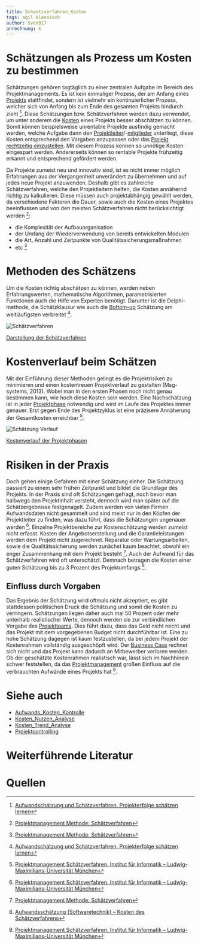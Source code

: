 ```yaml
---
title: Schaetzverfahren_Kosten
tags: agil klassisch
author: Sven017
anrechnung: k 
---
```


# Schätzungen als Prozess um Kosten zu bestimmen

Schätzungen gehören tagtäglich zu einer zentralen Aufgabe im Bereich des Projektmanagements. 
Es ist kein einmaliger Prozess, der am Anfang eines [Projekts](Projekt.md) stattfindet, sondern ist vielmehr ein kontinuierlicher Prozess, 
welcher sich von Anfang bis zum Ende des gesamten Projekts hindurch zieht [^1]. 
Diese Schätzungen bzw. Schätzverfahren werden dazu verwendet, um unter anderem die [Kosten](Kostenplanung.md) eines Projekts 
besser abschätzen zu können. Somit können beispielsweise unrentable Projekte ausfindig gemacht werden, welche Aufgabe dann den 
[Projektleiter](Projektleiter.md)/-[mitglieder](Projektmitglieder.md) unterliegt, diese Kosten entsprechend den Vorgaben anzupassen 
oder das [Projekt rechtzeitig einzustellen](Projektabbruch.md). Mit diesem Prozess können so unnötige Kosten eingespart werden. 
Andererseits können so rentable Projekte frühzeitig erkannt und entsprechend gefördert werden.

Da Projekte zumeist neu und innovativ sind, ist es nicht immer möglich Erfahrungen aus der Vergangenheit unverändert zu übernehmen 
und auf jedes neue Projekt anzuwenden. Deshalb gibt es zahlreiche Schätzverfahren, welche den Projektleitern helfen, die Kosten annähernd richtig zu kalkulieren. 
Diese müssen auch projektabhängig gewählt werden, da verschiedene Faktoren die Dauer, sowie auch die Kosten eines Projektes beeinflussen 
und von den meisten Schätzverfahren nicht berücksichtigt werden [^2]:

*	die Komplexität der Aufbauorganisation
*	der Umfang der Wiederverwendung von bereits entwickelten Modulen
*	die Art, Anzahl und Zeitpunkte von Qualitätssicherungsmaßnahmen
*	etc [^2]

# Methoden des Schätzens

Um die Kosten richtig abschätzen zu können, werden neben Erfahrungswerten, mathematische Algorithmen, 
parametrisierten Funktionen auch die Hilfe von Experten benötigt. Darunter ist die Delphi-methode, die Schätzklausur 
wie auch die [Bottom-up](Bottom_Up_Planning.md) Schätzung am weitläufigsten verbreitet [^1].



![Schätzverfahren](https://user-images.githubusercontent.com/92786983/142908450-9e7ba794-7acc-464d-af63-1de9291c2dc6.jpg)


[Darstellung der Schätzverfahren](https://www.bertkoch.de/schaetzverfahren-pm)

# Kostenverlauf beim Schätzen

Mit der Einführung dieser Methoden gelingt es die Projektrisiken zu minimieren und einen kostentreuen Projektverlauf zu gestalten (Msg-systems, 2013). 
Wobei man in den ersten Phasen noch nicht genau bestimmen kann, wie hoch diese Kosten sein werden. 
Eine Nachschätzung ist in jeder [Projektphase](Projektphasen_klassich.md) notwendig und wird im Laufe des Projektes immer genauer. 
Erst gegen Ende des Projektzyklus ist eine präzisere Annäherung der Gesamtkosten erreichbar [^3]. 



![Schätzung Verlauf](https://user-images.githubusercontent.com/92786983/142908638-2952ff7d-048d-4e1a-90e8-974715665edb.jpg)


[Kostenverlauf der Projektphasen](https://www.pst.ifi.lmu.de/Lehre/WS0607/pm/vorlesung/PM-05-Schaetzung.pdf)

# Risiken in der Praxis

Doch gehen einige Gefahren mit einer Schätzung einher. Die Schätzung passiert zu einem sehr frühen Zeitpunkt und bildet die Grundlage des Projekts. 
In der Praxis sind oft Schätzungen gefragt, noch bevor man halbwegs den Projektinhalt versteht, dennoch wird man später auf die Schätzergebnisse festgenagelt.
Zudem werden von vielen Firmen Aufwandsdaten nicht gesammelt und sind meist nur in den Köpfen der Projektleiter zu finden, 
was dazu führt, dass die Schätzungen ungenauer werden [^3].
Einzelne Projektbereiche zur Kostenschätzung werden zumeist nicht erfasst. Kosten der Angebotserstellung und die Garantieleistungen 
werden dem Projekt nicht zugerechnet. Reparatur oder Wartungsarbeiten, sowie die Qualitätssicherung werden zunächst kaum beachtet, 
obwohl ein enger Zusammenhang mit dem Projekt besteht [^2]. Auch der Aufwand für das Schätzverfahren wird oft unterschätzt. 
Demnach betragen die Kosten einer guten Schätzung bis zu 3 Prozent des Projektumfangs [^4].

## Einfluss durch Vorgaben

Das Ergebnis der Schätzung wird oftmals nicht akzeptiert, es gibt stattdessen politischen Druck die Schätzung und somit die Kosten zu verringern. 
Schätzungen liegen daher auch mal 50 Prozent oder mehr unterhalb realistischer Werte, dennoch werden sie zur verbindlichen Vorgabe 
des [Projektteams](Projektteam_Kultur.md). Dies führt dazu, dass das Geld nicht reicht und das Projekt mit dem vorgegebenen Budget nicht durchführbar ist. 
Eine zu hohe Schätzung dagegen ist kaum festzustellen, da bei jedem Projekt der Kostenrahmen vollständig ausgeschöpft wird. 
Der [Business Case](Business_Cases.md) rechnet sich nicht und das Projekt kann dadurch an Mitbewerber verloren werden.
Ob der geschätzte Kostenrahmen realistisch war, lässt sich im Nachhinein schwer feststellen, da das [Projektmanagement](Projektmanagement.md) großen Einfluss 
auf die verbrauchten Aufwände eines Projekts hat [^3].




# Siehe auch

* [Aufwands_Kosten_Kontrolle](Aufwands_Kosten_Kontrolle.md)
* [Kosten_Nutzen_Analyse](Kosten_Nutzen_Analyse.md)
* [Kosten_Trend_Analyse](Kosten_Trend_Analyse.md)
* [Projektcontrolling](Projektcontrolling.md)



# Weiterführende Literatur




# Quellen

[^3]:[Projektmanagement Schätzverfahren. 
Institut für Informatik – Ludwig- Maximilians-Universität München](https://www.pst.ifi.lmu.de/Lehre/WS0607/pm/vorlesung/PM-05-Schaetzung.pdf)

[^1]:[Aufwandschätzung und Schätzverfahren. Projekterfolge schätzen lernen](https://www.msg.group/images/msggroup/services/techrefresh/2013-09-24_TD_AUF.pdf)

[^2]:[Projektmanagement Methode: Schätzverfahren](https://www.bertkoch.de/schaetzverfahren-pm)

[^4]:[Aufwandsschätzung (Softwaretechnik) – Kosten des Schätzverfahrens](https://de.wikipedia.org/wiki/Aufwandsschätzung_(Softwaretechnik))
